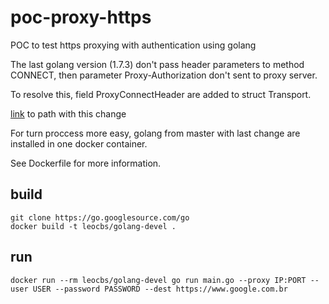 # poc-proxy-https
POC to test https proxying with authentication using golang

The last golang version (1.7.3) don't pass header parameters to method CONNECT, then parameter Proxy-Authorization don't sent to proxy server.

To resolve this, field ProxyConnectHeader are added to struct Transport.

[link](https://github.com/golang/go/commit/b06c93e45b7b03a5d670250ff35e42d62aface82) to path with this change

For turn proccess more easy, golang from master with last change are installed in one docker container.

See Dockerfile for more information.

## build

    git clone https://go.googlesource.com/go
    docker build -t leocbs/golang-devel .

## run
    
    docker run --rm leocbs/golang-devel go run main.go --proxy IP:PORT --user USER --password PASSWORD --dest https://www.google.com.br
